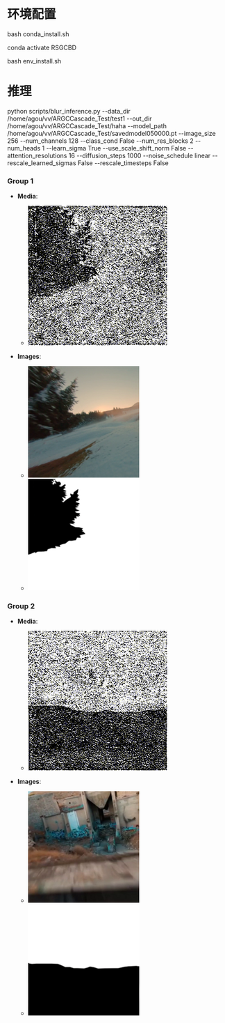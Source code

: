 # 环境配置
bash conda_install.sh

conda activate RSGCBD

bash env_install.sh

# 推理
python scripts/blur_inference.py --data_dir /home/agou/vv/ARGCCascade_Test/test1 --out_dir /home/agou/vv/ARGCCascade_Test/haha --model_path /home/agou/vv/ARGCCascade_Test/savedmodel050000.pt  --image_size 256 --num_channels 128 --class_cond False --num_res_blocks 2 --num_heads 1 --learn_sigma True --use_scale_shift_norm False --attention_resolutions 16 --diffusion_steps 1000 --noise_schedule linear --rescale_learned_sigmas False --rescale_timesteps False


### Group 1
- **Media**:
  - ![image](https://github.com/udrs/RSGCBD/blob/main/show/v1.gif)

- **Images**:
  - ![图片1](./show/图片1.png)
  - ![图片2](./show/图片2.png)

### Group 2
- **Media**:
  - ![image](https://github.com/udrs/RSGCBD/blob/main/show/v2.gif)

- **Images**:
  - ![图片9](./show/图片9.png)
  - ![图片10](./show/图片10.png)


